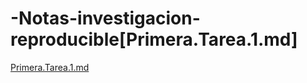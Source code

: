 # -Notas-investigacion-reproducible[Primera.Tarea.1.md]
[Primera.Tarea.1.md](https://github.com/Murillovale/-Notas-investigacion-reproducible/files/8648850/Primera.Tarea.1.md)
